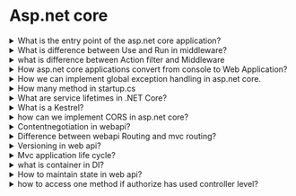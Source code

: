 
# Asp.net core

<details>
<summary>What is the entry point of the asp.net core application? </summary>
The main method in the program.cs file basically the entry point for the application. The main method contains code like. Then all other configuration is done in startup class.

```csharp
      public static void Main(string[] args) {
            CreateHostBuilder(args).Build().Run();
      }
      public static IHostBuilder CreateHostBuilder(string[] args) {
            return Host.CreateDefaultBuilder(args).
            ConfigureWebHostDefaults(x => x.UseStartup <Startup> ());
      }
```
The Startup class is the entry point to the application, setting up configuration and wiring up services the application will use. 
Developers configure a request pipeline in the Startup class that is used to handle all requests made to the application.
The Startup class can optionally accept dependencies in its constructor that are provided through dependency injection.
Typically, the way an application will be configured is defined within its Startup class’s constructor (see Configuration).
The Startup class must define a Configure method, and may optionally also define a ConfigureServices method, which will be called when the application is started.
## The Configure Method
The configure method must accept **IApplicationBuilder** argument. It can also accept **IHostingEnvironment** and **ILoggerFactory**. 
We can configure pipeline using extension methods for IApplicationBuilder.
```csharp
  app.UseDeveloperExceptionPage();
  app.UseDatabaseErrorPage();
  app.UseExceptionHandler("/Home/Error");
  app.UseStaticFiles();
  app.UseIdentity();
  app.UseMvc(routes =>
    {
        routes.MapRoute(
            name: "default",
            template: "{controller=Home}/{action=Index}/{id?}");
    });
```
Each Use extension method adds middleware to the request pipeline.
## The ConfigureServices Method
The ConfigureServices method is a public method on your Startup class that takes an IServiceCollection instance as a parameter and optionally returns an IServiceProvider. The ConfigureServices method is called before Configure. This is important, because some features like ASP.NET MVC require certain services to be added in ConfigureServices before they can be wired up to the request pipeline.
```csharp
public void ConfigureServices(IServiceCollection services)
{
    // Add framework services.
    services.AddDbContext<ApplicationDbContext>(options =>
        options.UseSqlServer(Configuration.GetConnectionString("DefaultConnection")));

    services.AddIdentity<ApplicationUser, IdentityRole>()
        .AddEntityFrameworkStores<ApplicationDbContext>()
        .AddDefaultTokenProviders();

    services.AddMvc();

    // Add application services.
    services.AddTransient<IEmailSender, AuthMessageSender>();
    services.AddTransient<ISmsSender, AuthMessageSender>();
}
```
## Services Available in StartUp
### IApplicationBuilder
Used to build the application request pipeline. Available only to the Configure method in Startup. Learn more about Request Features.
### IHostingEnvironment
Provides the current EnvironmentName, ContentRootPath, WebRootPath, and web root file provider. Available to the Startup constructor and Configure method.
### ILoggerFactory
Provides a mechanism for creating loggers. Available to the Startup constructor and Configure method. Learn more about Logging.
### IServiceCollection
The current set of services configured in the container. Available only to the ConfigureServices method, and used by that method to configure the services available to an application.

Different methods and available services <br>
**Startup Constructor** - IApplicationEnvironment - IHostingEnvironment - ILoggerFactory <br>
**ConfigureServices** - IServiceCollection <br>
**Configure** - IApplicationBuilder - IApplicationEnvironment - IHostingEnvironment - ILoggerFactory
</details>
<details>
<summary>What is difference between Use and Run in middleware?</summary>
Middleware are executed in the same order in which they are added. The difference is, middleware defined using app.Use may call next middleware component in the pipeline. On the other hand, middlware defined using app.Run will never call subsequent middleware
</details>
<details>
<summary>what is difference between Action filter and Middleware</summary>
Middleware can be used for the entire request pipeline but Filters is only used within the Routing Middleware where we have an MVC pipeline so Middleware operates at the level of ASP.NET Core but Filters executes only when requests come to the MVC pipeline.
Middleware will be executed irrespective of the Controller or Action Method we are hitting but Filters will be executed based on which Controller or Action Method it has been configured.
The Execution of Middleware occurs before MVC Context becomes available in the pipeline.
Filters are only part of MVC Middleware but middlewares are part of every request pipeline.
Middleware has access to HttpContext but Filter has access to wider MVC Context which helps us to access routing data and model binding information.
</details>
<details>
<summary>
How asp.net core applications convert from console to Web Application?</summary>
Each asp .net core application will host their own server **Kestral**. HostBuilder.CreateBuilder() does some basic setup of the asp net core platform based on quite a few defaults and conventions. It also setup the kestral server.
The Kestral server is builtin cross-platform server that will actually run as part of the application and handle all the requests.

CreateBuilder() -> Kestral Server -> Configure IIS Integration -> Specify Content Root -> Read Application Settings from IConfiguration

Request -> Kestral Server -> middleware -> endpoint middleware.
</details>

<details>
<summary>How we can implement global exception handling in asp.net core.</summary>
The UseExceptionHandler middleware is a built-in middleware that we can use to handle exceptions globally.

```csharp
public void Configure(IApplicationBuilder app, IWebHostEnvironment env)  
{  
    app.UseExceptionHandler("/Home/Error");  
    app.UseMvc();  
} 
```
```csharp
app.UseExceptionHandler(  
                options =>  
                {  
                    options.Run(  
                        async context =>  
                        {  
                            context.Response.StatusCode = (int)HttpStatusCode.InternalServerError;  
                            context.Response.ContentType = "text/html";  
                            var exceptionObject = context.Features.Get<IExceptionHandlerFeature>();  
                            if (null != exceptionObject)  
                            {  
                                var errorMessage = $"<b>Exception Error: {exceptionObject.Error.Message} </b> {exceptionObject.Error.StackTrace}";  
                                await context.Response.WriteAsync(errorMessage).ConfigureAwait(false);  
                            }  
                        });  
                }  
            );  
```



</details>

<details>
<summary>How many method in startup.cs</summary>
There mainly two methods and one constructor in startup.cs

1. **Configure** In this method apps middleware pipeline are configured. This method is called after configure services
2. **ConfigureServices** In this method mainly services are registerd to IServiceCollection which then may be injected to required Controllers and other application classes.
</details>

<details>
<summary> What are service lifetimes in .NET Core?</summary>
Service lifetime means the scope of Injected Service Object.

1. **Singleton**: Instances of services registered with a this lifetime are created once throughout the application life.
1. **Scoped**: Instances of services registered with a this lifetime are created for every http request.
1. **Transient**: Instances of services registered with a this lifetime are created every time that their injection into a class is required.

</details>

<details>
<summary>What is a Kestrel?</summary>
Kestrel is a cross-platform web server for ASP.NET Core. Kestrel is the web server that's included and enabled by default in ASP.NET Core project templates.
</details>

<details>
<summary>how can we implement CORS in asp.net core?</summary>
CORS means Cross Origin Requests that means allow browsers to load resources from other origins
It can be configured in three ways.
The call to UseCors must be placed after UseRouting, but before UseAuthorization

- In middleware using a named policy or default policy.
```csharp
var  MyAllowSpecificOrigins = "_myAllowSpecificOrigins";
builder.Services.AddCors(options =>
{
    options.AddPolicy(name: MyAllowSpecificOrigins,
                      policy  =>
                      {
                          policy.WithOrigins("http://example.com",
                                              "http://www.contoso.com");
                      });
});
----
app.UseCors(MyAllowSpecificOrigins);
----
```
- Using endpoint routing.
```csharp
app.UseEndpoints(endpoints =>
{
    endpoints.MapGet("/echo",
        context => context.Response.WriteAsync("echo"))
        .RequireCors(MyAllowSpecificOrigins);

    endpoints.MapControllers()
             .RequireCors(MyAllowSpecificOrigins);

    endpoints.MapGet("/echo2",
        context => context.Response.WriteAsync("echo2"));

    endpoints.MapRazorPages();
});
```
- With the [EnableCors] attribute.
```csharp
[Route("api/[controller]")]
[ApiController]
public class WidgetController : ControllerBase
{
    // GET api/values
    [EnableCors("AnotherPolicy")]
    [HttpGet]
    public ActionResult<IEnumerable<string>> Get()
    {
        return new string[] { "green widget", "red widget" };
    }

    // GET api/values/5
    [EnableCors("Policy1")]
    [HttpGet("{id}")]
    public ActionResult<string> Get(int id)
    {
        return id switch
        {
            1 => "green widget",
            2 => "red widget",
            _ => NotFound(),
        };
    }
}
```
</details>

<details>
<summary>Contentnegotiation in webapi?</summary>
The process of selecting the best representation for a given response when there are multiple representations available.
The primary mechanism for content negotiation in HTTP are these request headers: <br>

**Accept**: Which media types are acceptable for the response, such as "application/json," "application/xml," or a custom media type such as "application/vnd.example+xml"\
**Accept-Charset**: Which character sets are acceptable, such as UTF-8 or ISO 8859-1.\
**Accept-Encoding**: Which content encodings are acceptable, such as gzip.\
**Accept-Language**: The preferred natural language, such as "en-us".

First, the pipeline gets the **IContentNegotiator** service from the **HttpConfiguration** object. It also gets the list of media formatters from the **HttpConfiguration.Formatters** collection.

Next, the pipeline calls **IContentNegotiator.Negotiate**, passing in:

- The type of object to serialize
- The collection of media formatters
- The HTTP request

The **Negotiate** method returns two pieces of information:

- Which formatter to use
- The media type for the response

If no formatter is found, the Negotiate method returns null, and the client receives HTTP error 406 (Not Acceptable).

</details>



<details>
<summary>Difference between webapi Routing and mvc routing?</summary>
ASP.NET MVC offers two approaches to routing:

- The route table, which is a collection of routes that can be used to match incoming requests to controller actions.
- Attribute routing, which performs the same function but is achieved by decorating the actions themselves, rather than editing a global route table.

### Conventional routing
With conventional routing, you set up one or more conventions that will be used to match incoming URLs to endpoints in the app. In ASP.NET Core, these endpoints may be controller actions, like in ASP.NET MVC or Web API. The endpoints could also be Razor Pages, Health Checks, or SignalR hubs. All of these routable features are configured in a similar fashion using endpoints:

```csharp
app.UseEndpoints(endpoints =>
{
    endpoints.MapHealthChecks("/healthz").RequireAuthorization();
    endpoints.MapControllerRoute(
        name: "default",
        pattern: "{controller=Home}/{action=Index}/{id?}");
    endpoints.MapRazorPages();
});
```

### Attribute routing
Attribute routing in ASP.NET Core is the preferred approach for configuring routing in controllers. If you're building APIs, the [ApiController] attribute should be applied to your controllers. Among other things, this attribute requires the use of attribute routing for actions in such controller classes.

Attribute routing in ASP.NET Core behaves similarly in ASP.NET MVC and Web API. In addition to supporting the [Route] attribute, however, route information can also be specified as part of the HTTP method attribute:

```csharp
[HttpGet("api/products/{id}")]
public async ActionResult<Product> Details(int id)
{
    // ...
}
```

</details>

<details>
<summary>Versioning in web api?</summary>

Using AddApiVersioning Services which are defined in Microsoft.AspNetCore.Mvc.Versioning.

```csharp
public void ConfigureServices(IServiceCollection services)  
{  
    services.AddControllers();  
    services.AddApiVersioning(x =>  
    {  
        x.DefaultApiVersion = new ApiVersion(1, 0);  
        x.AssumeDefaultVersionWhenUnspecified = true;  
        x.ReportApiVersions = true;  
    });  
}  
```
Then to specify the version on use attribute [ApiVersion("1.0")]  

```csharp
    [ApiController]  
    [ApiVersion("1.0")]  
    [Route("api/employee")]  
    public class EmployeeV1Controller : ControllerBase  
    {  
        [HttpGet]  
        public IActionResult Get()  
        {  
            return new OkObjectResult("employees from v1 controller");  
        }  
    }  
```
Api version can be passed using QueryString, as part of route(url) and in HttpHeader 
</details>


<details>
<summary>Mvc application life cycle?</summary>

HttpRequest -> MiddleWares -> Routing -> Controller initialization -> Action Method Execution -> Result Execution -> Returned Data Result Or Strart View Rendering -> Response

### Action Method Execution Steps

Authorization Filter -> Controller Creation -> Model Binding -> Action Filters -> Action Method Execution -> Action Filters -> 

</details>

<details>
<summary>what is container in DI?</summary>
A DI Container is a framework to create dependencies and inject them automatically when required. It automatically creates objects based on the request and injects them when required. DI Container helps us to manage dependencies within the application in a simple and easy way.
</details>

<details>
<summary>How to maintain state in web api?</summary>
State in web api can be managed on client side using cookies in-memory. Then this infomation can be passed to server using cookies, paramaters, headers etc. 
</details> 


<details>
<summary>how to access one method if authorize has used controller level?</summary>
You can add [Authorize] To the controller class, and then add [AllowAnonymous] to the single action you don't want to be authorized. Example:

```csharp
[Authorize]
public class AccountController : Controller
{
    public ActionResult Profile()
    {
        return View();
    }
    [AllowAnonymous]
    public ActionResult Login()
    {
        return View();
    }
}
```
</details>
